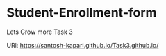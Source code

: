# Student-Enrollment-form
Lets Grow more Task 3

URl: https://santosh-kapari.github.io/Task3.github.io/
